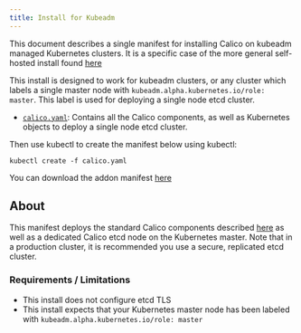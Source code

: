 ```yaml
---
title: Install for Kubeadm
---
```


This document describes a single manifest for installing Calico on kubeadm managed
Kubernetes clusters.  It is a specific case of the more general self-hosted
install found [here]({{site.baseurl}}/{{page.version}}/getting-started/kubernetes/installation/hosted)

This install is designed to work for kubeadm clusters, or any cluster which labels
a single master node with `kubeadm.alpha.kubernetes.io/role: master`.  This label is used for deploying
a single node etcd cluster.

- [`calico.yaml`](calico.yaml): Contains all the Calico components,
as well as Kubernetes objects to deploy a single node etcd cluster.

Then use kubectl to create the manifest below using kubectl:

```shell
kubectl create -f calico.yaml
```

You can download the addon manifest [here](calico.yaml)

## About

This manifest deploys the standard Calico components described
[here]({{site.baseurl}}/{{page.version}}/getting-started/kubernetes/installation/hosted)
as well as a dedicated Calico etcd node on the Kubernetes master.  Note that in a production cluster, it is
recommended you use a secure, replicated etcd cluster.

### Requirements / Limitations

* This install does not configure etcd TLS
* This install expects that your Kubernetes master node has been labeled with `kubeadm.alpha.kubernetes.io/role: master`
